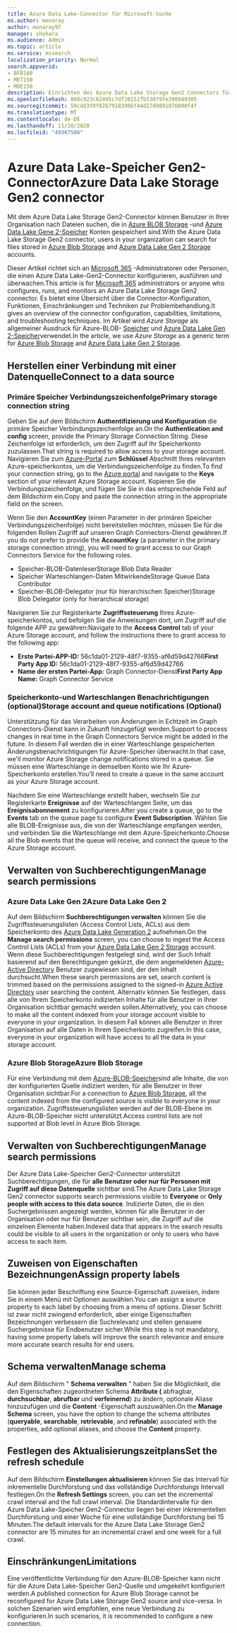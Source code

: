 ```yaml
---
title: Azure Data Lake-Connector für Microsoft-Suche
ms.author: monaray
author: monaray97
manager: shohara
ms.audience: Admin
ms.topic: article
ms.service: mssearch
localization_priority: Normal
search.appverid:
- BFB160
- MET150
- MOE150
description: Einrichten des Azure Data Lake Storage Gen2 Connectors für Microsoft Search
ms.openlocfilehash: 860c923c62495c7df20152fb530797e390949305
ms.sourcegitcommit: 59cdd3f0f82b7918399bf44d27d9891076090f4f
ms.translationtype: MT
ms.contentlocale: de-DE
ms.lasthandoff: 11/20/2020
ms.locfileid: "49367586"
---
```

# <a name="azure-data-lake-storage-gen2-connector"></a><span data-ttu-id="097e2-103">Azure Data Lake-Speicher Gen2-Connector</span><span class="sxs-lookup"><span data-stu-id="097e2-103">Azure Data Lake Storage Gen2 connector</span></span>

<span data-ttu-id="097e2-104">Mit dem Azure Data Lake Storage Gen2-Connector können Benutzer in Ihrer Organisation nach Dateien suchen, die in [Azure BLOB Storage](https://docs.microsoft.com/azure/storage/blobs/storage-blobs-introduction) -und [Azure Data Lake Gene 2-Speicher](https://docs.microsoft.com/azure/storage/blobs/data-lake-storage-introduction) Konten gespeichert sind.</span><span class="sxs-lookup"><span data-stu-id="097e2-104">With the Azure Data Lake Storage Gen2 connector, users in your organization can search for files stored in [Azure Blob Storage](https://docs.microsoft.com/azure/storage/blobs/storage-blobs-introduction) and [Azure Data Lake Gen 2 Storage](https://docs.microsoft.com/azure/storage/blobs/data-lake-storage-introduction) accounts.</span></span>

<span data-ttu-id="097e2-105">Dieser Artikel richtet sich an [Microsoft 365](https://www.microsoft.com/microsoft-365) -Administratoren oder Personen, die einen Azure Data Lake-Gen2-Connector konfigurieren, ausführen und überwachen.</span><span class="sxs-lookup"><span data-stu-id="097e2-105">This article is for [Microsoft 365](https://www.microsoft.com/microsoft-365) administrators or anyone who configures, runs, and monitors an Azure Data Lake Storage Gen2 connector.</span></span> <span data-ttu-id="097e2-106">Es bietet eine Übersicht über die Connector-Konfiguration, Funktionen, Einschränkungen und Techniken zur Problembehandlung.</span><span class="sxs-lookup"><span data-stu-id="097e2-106">It gives an overview of the connector configuration, capabilities, limitations, and troubleshooting techniques.</span></span> <span data-ttu-id="097e2-107">Im Artikel wird *Azure Storage* als allgemeiner Ausdruck für Azure-BLOB- [Speicher](https://docs.microsoft.com/azure/storage/blobs/storage-blobs-introduction) und [Azure Data Lake Gen 2-Speicher](https://docs.microsoft.com/azure/storage/blobs/data-lake-storage-introduction)verwendet.</span><span class="sxs-lookup"><span data-stu-id="097e2-107">In the article, we use *Azure Storage* as a generic term for [Azure Blob Storage](https://docs.microsoft.com/azure/storage/blobs/storage-blobs-introduction) and [Azure Data Lake Gen 2 Storage](https://docs.microsoft.com/azure/storage/blobs/data-lake-storage-introduction).</span></span>

## <a name="connect-to-a-data-source"></a><span data-ttu-id="097e2-108">Herstellen einer Verbindung mit einer Datenquelle</span><span class="sxs-lookup"><span data-stu-id="097e2-108">Connect to a data source</span></span>

### <a name="primary-storage-connection-string"></a><span data-ttu-id="097e2-109">Primäre Speicher Verbindungszeichenfolge</span><span class="sxs-lookup"><span data-stu-id="097e2-109">Primary storage connection string</span></span>

<span data-ttu-id="097e2-110">Geben Sie auf dem Bildschirm **Authentifizierung und Konfiguration** die primäre Speicher Verbindungszeichenfolge an.</span><span class="sxs-lookup"><span data-stu-id="097e2-110">On the **Authentication and config** screen, provide the Primary Storage Connection String.</span></span> <span data-ttu-id="097e2-111">Diese Zeichenfolge ist erforderlich, um den Zugriff auf Ihr Speicherkonto zuzulassen.</span><span class="sxs-lookup"><span data-stu-id="097e2-111">That string is required to allow access to your storage account.</span></span> <span data-ttu-id="097e2-112">Navigieren Sie zum [Azure-Portal](https://ms.portal.azure.com/#home) zum **Schlüssel** Abschnitt Ihres relevanten Azure-speicherkontos, um die Verbindungszeichenfolge zu finden.</span><span class="sxs-lookup"><span data-stu-id="097e2-112">To find your connection string, go to the [Azure portal](https://ms.portal.azure.com/#home) and navigate to the **Keys** section of your relevant Azure Storage account.</span></span> <span data-ttu-id="097e2-113">Kopieren Sie die Verbindungszeichenfolge, und fügen Sie Sie in das entsprechende Feld auf dem Bildschirm ein.</span><span class="sxs-lookup"><span data-stu-id="097e2-113">Copy and paste the connection string in the appropriate field on the screen.</span></span>

<span data-ttu-id="097e2-114">Wenn Sie den **AccountKey** (einen Parameter in der primären Speicher Verbindungszeichenfolge) nicht bereitstellen möchten, müssen Sie für die folgenden Rollen Zugriff auf unseren Graph Connectors-Dienst gewähren.</span><span class="sxs-lookup"><span data-stu-id="097e2-114">If you do not prefer to provide the **AccountKey** (a parameter in the primary storage connection string), you will need to grant access to our Graph Connectors Service for the following roles.</span></span>

* <span data-ttu-id="097e2-115">Speicher-BLOB-Datenleser</span><span class="sxs-lookup"><span data-stu-id="097e2-115">Storage Blob Data Reader</span></span>
* <span data-ttu-id="097e2-116">Speicher Warteschlangen-Daten Mitwirkende</span><span class="sxs-lookup"><span data-stu-id="097e2-116">Storage Queue Data Contributor</span></span>
* <span data-ttu-id="097e2-117">Speicher-BLOB-Delegator (nur für hierarchischen Speicher)</span><span class="sxs-lookup"><span data-stu-id="097e2-117">Storage Blob Delegator (only for hierarchical storage)</span></span>

<span data-ttu-id="097e2-118">Navigieren Sie zur Registerkarte **Zugriffssteuerung** Ihres Azure-speicherkontos, und befolgen Sie die Anweisungen dort, um Zugriff auf die folgende APP zu gewähren:</span><span class="sxs-lookup"><span data-stu-id="097e2-118">Navigate to the **Access Control** tab of your Azure Storage account, and follow the instructions there to grant access to the following app:</span></span>

* <span data-ttu-id="097e2-119">**Erste Partei-APP-ID:** 56c1da01-2129-48f7-9355-af6d59d42766</span><span class="sxs-lookup"><span data-stu-id="097e2-119">**First Party App ID:** 56c1da01-2129-48f7-9355-af6d59d42766</span></span>
* <span data-ttu-id="097e2-120">**Name der ersten Partei-App:** Graph Connector-Dienst</span><span class="sxs-lookup"><span data-stu-id="097e2-120">**First Party App Name:** Graph Connector Service</span></span>

### <a name="storage-account-and-queue-notifications-optional"></a><span data-ttu-id="097e2-121">Speicherkonto-und Warteschlangen Benachrichtigungen (optional)</span><span class="sxs-lookup"><span data-stu-id="097e2-121">Storage account and queue notifications (Optional)</span></span>

<span data-ttu-id="097e2-122">Unterstützung für das Verarbeiten von Änderungen in Echtzeit im Graph Connectors-Dienst kann in Zukunft hinzugefügt werden.</span><span class="sxs-lookup"><span data-stu-id="097e2-122">Support to process changes in real time in the Graph Connectors Service might be added in the future.</span></span> <span data-ttu-id="097e2-123">In diesem Fall werden die in einer Warteschlange gespeicherten Änderungsbenachrichtigungen für Azure-Speicher überwacht.</span><span class="sxs-lookup"><span data-stu-id="097e2-123">In that case, we'll monitor Azure Storage change notifications stored in a queue.</span></span> <span data-ttu-id="097e2-124">Sie müssen eine Warteschlange in demselben Konto wie Ihr Azure-Speicherkonto erstellen.</span><span class="sxs-lookup"><span data-stu-id="097e2-124">You'll need to create a queue in the same account as your Azure Storage account.</span></span>

<span data-ttu-id="097e2-125">Nachdem Sie eine Warteschlange erstellt haben, wechseln Sie zur Registerkarte **Ereignisse** auf der Warteschlangen Seite, um das **Ereignisabonnement** zu konfigurieren.</span><span class="sxs-lookup"><span data-stu-id="097e2-125">After you create a queue, go to the **Events** tab on the queue page to configure **Event Subscription**.</span></span> <span data-ttu-id="097e2-126">Wählen Sie alle BLOB-Ereignisse aus, die von der Warteschlange empfangen werden, und verbinden Sie die Warteschlange mit dem Azure-Speicherkonto.</span><span class="sxs-lookup"><span data-stu-id="097e2-126">Choose all the Blob events that the queue will receive, and connect the queue to the Azure Storage account.</span></span>

## <a name="manage-search-permissions"></a><span data-ttu-id="097e2-127">Verwalten von Suchberechtigungen</span><span class="sxs-lookup"><span data-stu-id="097e2-127">Manage search permissions</span></span>

### <a name="azure-data-lake-gen-2"></a><span data-ttu-id="097e2-128">Azure Data Lake Gen 2</span><span class="sxs-lookup"><span data-stu-id="097e2-128">Azure Data Lake Gen 2</span></span>

<span data-ttu-id="097e2-129">Auf dem Bildschirm **Suchberechtigungen verwalten** können Sie die Zugriffssteuerungslisten (Access Control Lists, ACLs) aus dem Speicherkonto des [Azure Data Lake Generation 2](https://docs.microsoft.com/azure/storage/blobs/data-lake-storage-introduction) aufnehmen.</span><span class="sxs-lookup"><span data-stu-id="097e2-129">On the **Manage search permissions** screen, you can choose to ingest the Access Control Lists (ACLs) from your [Azure Data Lake Gen 2 Storage](https://docs.microsoft.com/azure/storage/blobs/data-lake-storage-introduction) account.</span></span> <span data-ttu-id="097e2-130">Wenn diese Suchberechtigungen festgelegt sind, wird der Such Inhalt basierend auf den Berechtigungen gekürzt, die dem angemeldeten [Azure-Active Directory](https://docs.microsoft.com/azure/active-directory/) Benutzer zugewiesen sind, der den Inhalt durchsucht.</span><span class="sxs-lookup"><span data-stu-id="097e2-130">When these search permissions are set, search content is trimmed based on the permissions assigned to the signed-in [Azure Active Directory](https://docs.microsoft.com/azure/active-directory/) user searching the content.</span></span> <span data-ttu-id="097e2-131">Alternativ können Sie festlegen, dass alle von Ihrem Speicherkonto indizierten Inhalte für alle Benutzer in Ihrer Organisation sichtbar gemacht werden sollen.</span><span class="sxs-lookup"><span data-stu-id="097e2-131">Alternatively, you can choose to make all the content indexed from your storage account visible to everyone in your organization.</span></span> <span data-ttu-id="097e2-132">In diesem Fall können alle Benutzer in Ihrer Organisation auf alle Daten in Ihrem Speicherkonto zugreifen.</span><span class="sxs-lookup"><span data-stu-id="097e2-132">In this case, everyone in your organization will have access to all the data in your storage account.</span></span>

### <a name="azure-blob-storage"></a><span data-ttu-id="097e2-133">Azure Blob Storage</span><span class="sxs-lookup"><span data-stu-id="097e2-133">Azure Blob Storage</span></span>

<span data-ttu-id="097e2-134">Für eine Verbindung mit dem [Azure-BLOB-Speicher](https://docs.microsoft.com/azure/storage/blobs/storage-blobs-introduction)sind alle Inhalte, die von der konfigurierten Quelle indiziert werden, für alle Benutzer in Ihrer Organisation sichtbar.</span><span class="sxs-lookup"><span data-stu-id="097e2-134">For a connection to [Azure Blob Storage](https://docs.microsoft.com/azure/storage/blobs/storage-blobs-introduction), all the content indexed from the configured source is visible to everyone in your organization.</span></span> <span data-ttu-id="097e2-135">Zugriffssteuerungslisten werden auf der BLOB-Ebene im Azure-BLOB-Speicher nicht unterstützt.</span><span class="sxs-lookup"><span data-stu-id="097e2-135">Access control lists are not supported at Blob level in Azure Blob Storage.</span></span>

## <a name="manage-search-permissions"></a><span data-ttu-id="097e2-136">Verwalten von Suchberechtigungen</span><span class="sxs-lookup"><span data-stu-id="097e2-136">Manage search permissions</span></span>

<span data-ttu-id="097e2-137">Der Azure Data Lake-Speicher Gen2-Connector unterstützt Suchberechtigungen, die für **alle** **Benutzer oder nur für Personen mit Zugriff auf diese Datenquelle** sichtbar sind.</span><span class="sxs-lookup"><span data-stu-id="097e2-137">The Azure Data Lake Storage Gen2 connector supports search permissions visible to **Everyone** or **Only people with access to this data source**.</span></span> <span data-ttu-id="097e2-138">Indizierte Daten, die in den Suchergebnissen angezeigt werden, können für alle Benutzer in der Organisation oder nur für Benutzer sichtbar sein, die Zugriff auf die einzelnen Elemente haben.</span><span class="sxs-lookup"><span data-stu-id="097e2-138">Indexed data that appears in the search results could be visible to all users in the organization or only to users who have access to each item.</span></span>

## <a name="assign-property-labels"></a><span data-ttu-id="097e2-139">Zuweisen von Eigenschaften Bezeichnungen</span><span class="sxs-lookup"><span data-stu-id="097e2-139">Assign property labels</span></span>

<span data-ttu-id="097e2-140">Sie können jeder Beschriftung eine Source-Eigenschaft zuweisen, indem Sie in einem Menü mit Optionen auswählen.</span><span class="sxs-lookup"><span data-stu-id="097e2-140">You can assign a source property to each label by choosing from a menu of options.</span></span> <span data-ttu-id="097e2-141">Dieser Schritt ist zwar nicht zwingend erforderlich, aber einige Eigenschaften Bezeichnungen verbessern die Suchrelevanz und stellen genauere Suchergebnisse für Endbenutzer sicher.</span><span class="sxs-lookup"><span data-stu-id="097e2-141">While this step is not mandatory, having some property labels will improve the search relevance and ensure more accurate search results for end users.</span></span>

## <a name="manage-schema"></a><span data-ttu-id="097e2-142">Schema verwalten</span><span class="sxs-lookup"><span data-stu-id="097e2-142">Manage schema</span></span>

<span data-ttu-id="097e2-143">Auf dem Bildschirm " **Schema verwalten** " haben Sie die Möglichkeit, die den Eigenschaften zugeordneten Schema **Attribute (** abfragbar, **durchsuchbar**, **abrufbar** und **verfeinernd**) zu ändern, optionale Aliase hinzuzufügen und die **Content** -Eigenschaft auszuwählen.</span><span class="sxs-lookup"><span data-stu-id="097e2-143">On the **Manage Schema** screen, you have the option to change the schema attributes (**queryable**, **searchable**, **retrievable**, and **refinable**) associated with the properties, add optional aliases, and choose the **Content** property.</span></span>

## <a name="set-the-refresh-schedule"></a><span data-ttu-id="097e2-144">Festlegen des Aktualisierungszeitplans</span><span class="sxs-lookup"><span data-stu-id="097e2-144">Set the refresh schedule</span></span>

<span data-ttu-id="097e2-145">Auf dem Bildschirm **Einstellungen aktualisieren** können Sie das Intervall für inkrementelle Durchforstung und das vollständige Durchforstungs Intervall festlegen.</span><span class="sxs-lookup"><span data-stu-id="097e2-145">On the **Refresh Settings** screen, you can set the incremental crawl interval and the full crawl interval.</span></span> <span data-ttu-id="097e2-146">Die Standardintervalle für den Azure Data Lake-Speicher Gen2-Connector liegen bei einer inkrementellen Durchforstung und einer Woche für eine vollständige Durchforstung bei 15 Minuten.</span><span class="sxs-lookup"><span data-stu-id="097e2-146">The default intervals for the Azure Data Lake Storage Gen2 connector are 15 minutes for an incremental crawl and one week for a full crawl.</span></span>

## <a name="limitations"></a><span data-ttu-id="097e2-147">Einschränkungen</span><span class="sxs-lookup"><span data-stu-id="097e2-147">Limitations</span></span>

<span data-ttu-id="097e2-148">Eine veröffentlichte Verbindung für den Azure-BLOB-Speicher kann nicht für die Azure Data Lake-Speicher Gen2-Quelle und umgekehrt konfiguriert werden.</span><span class="sxs-lookup"><span data-stu-id="097e2-148">A published connection for Azure Blob Storage cannot be reconfigured for Azure Data Lake Storage Gen2 source and vice-versa.</span></span> <span data-ttu-id="097e2-149">In solchen Szenarien wird empfohlen, eine neue Verbindung zu konfigurieren.</span><span class="sxs-lookup"><span data-stu-id="097e2-149">In such scenarios, it is recommended to configure a new connection.</span></span>
